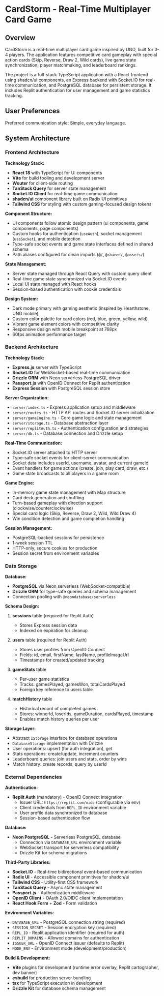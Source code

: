 # CardStorm - Real-Time Multiplayer Card Game

## Overview

CardStorm is a real-time multiplayer card game inspired by UNO, built for 3-4 players. The application features competitive card gameplay with special action cards (Skip, Reverse, Draw 2, Wild cards), live game state synchronization, player matchmaking, and leaderboard rankings.

The project is a full-stack TypeScript application with a React frontend using shadcn/ui components, an Express backend with Socket.IO for real-time communication, and PostgreSQL database for persistent storage. It includes Replit authentication for user management and game statistics tracking.

## User Preferences

Preferred communication style: Simple, everyday language.

## System Architecture

### Frontend Architecture

**Technology Stack:**
- **React 18** with TypeScript for UI components
- **Vite** for build tooling and development server
- **Wouter** for client-side routing
- **TanStack Query** for server state management
- **Socket.IO Client** for real-time game communication
- **shadcn/ui** component library built on Radix UI primitives
- **Tailwind CSS** for styling with custom gaming-focused design tokens

**Component Structure:**
- UI components follow atomic design pattern (ui components, game components, page components)
- Custom hooks for authentication (`useAuth`), socket management (`useSocket`), and mobile detection
- Type-safe socket events and game state interfaces defined in shared schema
- Path aliases configured for clean imports (`@/`, `@shared/`, `@assets/`)

**State Management:**
- Server state managed through React Query with custom query client
- Real-time game state synchronized via Socket.IO events
- Local UI state managed with React hooks
- Session-based authentication with cookie credentials

**Design System:**
- Dark mode primary with gaming aesthetic (inspired by Hearthstone, UNO mobile)
- Custom color palette for card colors (red, blue, green, yellow, wild)
- Vibrant game element colors with competitive clarity
- Responsive design with mobile breakpoint at 768px
- 60fps animation performance target

### Backend Architecture

**Technology Stack:**
- **Express.js** server with TypeScript
- **Socket.IO** for WebSocket-based real-time communication
- **Drizzle ORM** with Neon serverless PostgreSQL driver
- **Passport.js** with OpenID Connect for Replit authentication
- **Express Session** with PostgreSQL session store

**Server Organization:**
- `server/index.ts` - Express application setup and middleware
- `server/routes.ts` - HTTP API routes and Socket.IO server initialization
- `server/gameEngine.ts` - Core game logic and state management
- `server/storage.ts` - Database abstraction layer
- `server/replitAuth.ts` - Authentication configuration and strategies
- `server/db.ts` - Database connection and Drizzle setup

**Real-Time Communication:**
- Socket.IO server attached to HTTP server
- Type-safe socket events for client-server communication
- Socket data includes userId, username, avatar, and current gameId
- Event handlers for game actions (create, join, play card, draw, etc.)
- Game state broadcasts to all players in a game room

**Game Engine:**
- In-memory game state management with Map structure
- Card deck generation and shuffling
- Turn-based gameplay with direction support (clockwise/counterclockwise)
- Special card logic (Skip, Reverse, Draw 2, Wild, Wild Draw 4)
- Win condition detection and game completion handling

**Session Management:**
- PostgreSQL-backed sessions for persistence
- 1-week session TTL
- HTTP-only, secure cookies for production
- Session secret from environment variables

### Data Storage

**Database:**
- **PostgreSQL** via Neon serverless (WebSocket-compatible)
- **Drizzle ORM** for type-safe queries and schema management
- Connection pooling with `@neondatabase/serverless`

**Schema Design:**

1. **sessions** table (required for Replit Auth)
   - Stores Express session data
   - Indexed on expiration for cleanup

2. **users** table (required for Replit Auth)
   - Stores user profiles from OpenID Connect
   - Fields: id, email, firstName, lastName, profileImageUrl
   - Timestamps for created/updated tracking

3. **gameStats** table
   - Per-user game statistics
   - Tracks: gamesPlayed, gamesWon, totalCardsPlayed
   - Foreign key reference to users table

4. **matchHistory** table
   - Historical record of completed games
   - Stores: winnerId, loserIds, gameDuration, cardsPlayed, timestamp
   - Enables match history queries per user

**Storage Layer:**
- Abstract `IStorage` interface for database operations
- `DatabaseStorage` implementation with Drizzle
- User operations: upsert (for auth integration), get
- Stats operations: create/update, increment counters
- Leaderboard queries: join users and stats, order by wins
- Match history: create records, query by userId

### External Dependencies

**Authentication:**
- **Replit Auth** (mandatory) - OpenID Connect integration
  - Issuer URL: `https://replit.com/oidc` (configurable via env)
  - Client credentials from `REPL_ID` environment variable
  - User profile data synchronized to database
  - Session-based authentication flow

**Database:**
- **Neon PostgreSQL** - Serverless PostgreSQL database
  - Connection via `DATABASE_URL` environment variable
  - WebSocket transport for serverless compatibility
  - Drizzle Kit for schema migrations

**Third-Party Libraries:**
- **Socket.IO** - Real-time bidirectional event-based communication
- **Radix UI** - Accessible component primitives for shadcn/ui
- **Tailwind CSS** - Utility-first CSS framework
- **TanStack Query** - Async state management
- **Passport.js** - Authentication middleware
- **OpenID Client** - OAuth 2.0/OIDC client implementation
- **React Hook Form** + **Zod** - Form validation

**Environment Variables:**
- `DATABASE_URL` - PostgreSQL connection string (required)
- `SESSION_SECRET` - Session encryption key (required)
- `REPL_ID` - Replit application identifier (required for auth)
- `REPLIT_DOMAINS` - Allowed domains for authentication
- `ISSUER_URL` - OpenID Connect issuer (defaults to Replit)
- `NODE_ENV` - Environment mode (development/production)

**Build & Development:**
- **Vite** plugins for development (runtime error overlay, Replit cartographer, dev banner)
- **esbuild** for production server bundling
- **tsx** for TypeScript execution in development
- **Drizzle Kit** for database schema management